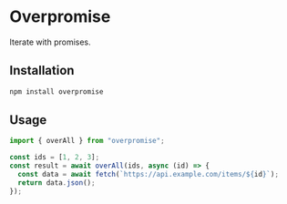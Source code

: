# Overpromise

Iterate with promises.

## Installation

```bash
npm install overpromise
```

## Usage

```ts
import { overAll } from "overpromise";

const ids = [1, 2, 3];
const result = await overAll(ids, async (id) => {
  const data = await fetch(`https://api.example.com/items/${id}`);
  return data.json();
});
```

